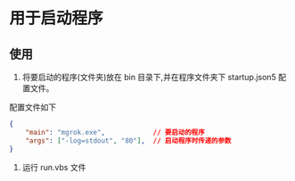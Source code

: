 # 用于启动程序

## 使用
1.  将要启动的程序(文件夹)放在 bin 目录下,并在程序文件夹下 startup.json5 配置文件。

配置文件如下

```json
{
    "main": "mgrok.exe",            // 要启动的程序
    "args": ["-log=stdout", "80"],  // 启动程序时传递的参数
}
```
 
1. 运行 run.vbs 文件